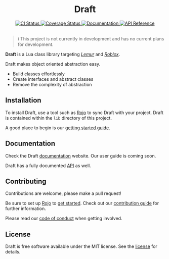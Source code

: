 <div align="center">
	<h1>Draft</h1>
</div>
<div align="center">
	<a href="https://github.com/IsoLogicGames/Draft/actions/workflows/ci.yaml">
		<img src="https://github.com/IsoLogicGames/Draft/actions/workflows/ci.yaml/badge.svg" alt="CI Status">
	</a>
	<a href="https://coveralls.io/github/IsoLogicGames/Draft?branch=master">
		<img src="https://coveralls.io/repos/github/IsoLogicGames/Draft/badge.svg?branch=master" alt="Coverage Status">
	</a>
	<a href="https://isologicgames.github.io/Draft/">
		<img src="https://img.shields.io/badge/docs-website-informational" alt="Documentation">
	</a>
	<a href="https://isologicgames.github.io/Draft/api/">
		<img src="https://img.shields.io/badge/docs-api-informational" alt="API Reference">
	</a>
</div>
<br>

> :information_source: This project is not currently in development and has no
> current plans for development.

**Draft** is a Lua class library targeting
_[Lemur](https://github.com/LPGhatguy/lemur)_ and
_[Roblox](https://www.roblox.com/)_.

Draft makes object oriented abstraction easy.

- Build classes effortlessly
- Create interfaces and abstract classes
- Remove the complexity of abstraction

## Installation

To install Draft, use a tool such as [Rojo](https://rojo.space/) to sync
Draft with your project. Draft is contained within the `lib` directory
of this project.

A good place to begin is our [getting started guide](https://isologicgames.github.io/Draft/getting-started/#installation).

## Documentation

Check the Draft [documentation](https://isologicgames.github.io/Draft/)
website. Our user guide is coming soon.

Draft has a fully documented [API](https://isologicgames.github.io/Draft/api/)
as well.

## Contributing

Contributions are welcome, please make a pull request!

Be sure to set up [Rojo](https://rojo.space/) to [get started](https://isologicgames.github.io/Draft/getting-started/#installation).
Check out our [contribution guide](CONTRIBUTING.md) for further information.

Please read our [code of conduct](CODE_OF_CONDUCT.md) when getting involved.

## License

Draft is free software available under the MIT license. See the
[license](LICENSE.md) for details.
